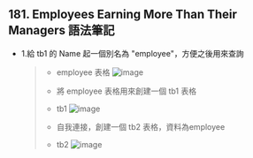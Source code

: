 ## 181. Employees Earning More Than Their Managers 語法筆記
* 1.給 tb1 的 Name 起一個別名為 "employee"，方便之後用來查詢
  > * employee 表格
  > ![image](https://github.com/Ricky7737/LeetCodeSQLPractise/assets/58324475/9b368e28-796f-42c3-b753-23f15bc23cfb)
  >
  > * 將 employee 表格用來創建一個 tb1 表格
  > * tb1
  > ![image](https://github.com/Ricky7737/LeetCodeSQLPractise/assets/58324475/616e8236-8001-47cd-bd74-523f813cf76c)
  >
  > * 自我連接，創建一個 tb2 表格，資料為employee
  > * tb2
  > ![image](https://github.com/Ricky7737/LeetCodeSQLPractise/assets/58324475/acc50d47-99ce-4b58-ab07-ece5a4bbe397)




